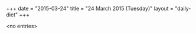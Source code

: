 +++
date = "2015-03-24"
title = "24 March 2015 (Tuesday)"
layout = "daily-diet"
+++


\<no entries\>

